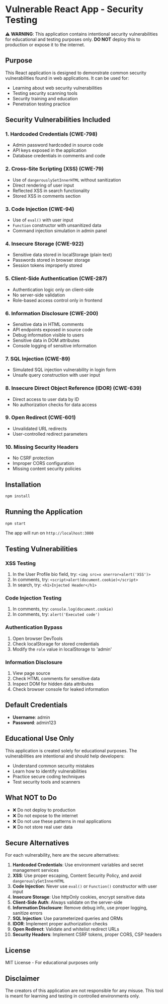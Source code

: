 # Vulnerable React App - Security Testing

⚠️ **WARNING**: This application contains intentional security vulnerabilities for educational and testing purposes only. **DO NOT** deploy this to production or expose it to the internet.

## Purpose

This React application is designed to demonstrate common security vulnerabilities found in web applications. It can be used for:
- Learning about web security vulnerabilities
- Testing security scanning tools
- Security training and education
- Penetration testing practice

## Security Vulnerabilities Included

### 1. **Hardcoded Credentials** (CWE-798)
- Admin password hardcoded in source code
- API keys exposed in the application
- Database credentials in comments and code

### 2. **Cross-Site Scripting (XSS)** (CWE-79)
- Use of `dangerouslySetInnerHTML` without sanitization
- Direct rendering of user input
- Reflected XSS in search functionality
- Stored XSS in comments section

### 3. **Code Injection** (CWE-94)
- Use of `eval()` with user input
- `Function` constructor with unsanitized data
- Command injection simulation in admin panel

### 4. **Insecure Storage** (CWE-922)
- Sensitive data stored in localStorage (plain text)
- Passwords stored in browser storage
- Session tokens improperly stored

### 5. **Client-Side Authentication** (CWE-287)
- Authentication logic only on client-side
- No server-side validation
- Role-based access control only in frontend

### 6. **Information Disclosure** (CWE-200)
- Sensitive data in HTML comments
- API endpoints exposed in source code
- Debug information visible to users
- Sensitive data in DOM attributes
- Console logging of sensitive information

### 7. **SQL Injection** (CWE-89)
- Simulated SQL injection vulnerability in login form
- Unsafe query construction with user input

### 8. **Insecure Direct Object Reference (IDOR)** (CWE-639)
- Direct access to user data by ID
- No authorization checks for data access

### 9. **Open Redirect** (CWE-601)
- Unvalidated URL redirects
- User-controlled redirect parameters

### 10. **Missing Security Headers**
- No CSRF protection
- Improper CORS configuration
- Missing content security policies

## Installation

```bash
npm install
```

## Running the Application

```bash
npm start
```

The app will run on `http://localhost:3000`

## Testing Vulnerabilities

### XSS Testing
1. In the User Profile bio field, try: `<img src=x onerror=alert('XSS')>`
2. In comments, try: `<script>alert(document.cookie)</script>`
3. In search, try: `<h1>Injected Header</h1>`

### Code Injection Testing
1. In comments, try: `console.log(document.cookie)`
2. In comments, try: `alert('Executed code')`

### Authentication Bypass
1. Open browser DevTools
2. Check localStorage for stored credentials
3. Modify the `role` value in localStorage to 'admin'

### Information Disclosure
1. View page source
2. Check HTML comments for sensitive data
3. Inspect DOM for hidden data attributes
4. Check browser console for leaked information

## Default Credentials

- **Username**: admin
- **Password**: admin123

## Educational Use Only

This application is created solely for educational purposes. The vulnerabilities are intentional and should help developers:
- Understand common security mistakes
- Learn how to identify vulnerabilities
- Practice secure coding techniques
- Test security tools and scanners

## What NOT to Do

- ❌ Do not deploy to production
- ❌ Do not expose to the internet
- ❌ Do not use these patterns in real applications
- ❌ Do not store real user data

## Secure Alternatives

For each vulnerability, here are the secure alternatives:

1. **Hardcoded Credentials**: Use environment variables and secret management services
2. **XSS**: Use proper escaping, Content Security Policy, and avoid `dangerouslySetInnerHTML`
3. **Code Injection**: Never use `eval()` or `Function()` constructor with user input
4. **Insecure Storage**: Use httpOnly cookies, encrypt sensitive data
5. **Client-Side Auth**: Always validate on the server-side
6. **Information Disclosure**: Remove debug info, use proper logging, sanitize errors
7. **SQL Injection**: Use parameterized queries and ORMs
8. **IDOR**: Implement proper authorization checks
9. **Open Redirect**: Validate and whitelist redirect URLs
10. **Security Headers**: Implement CSRF tokens, proper CORS, CSP headers

## License

MIT License - For educational purposes only

## Disclaimer

The creators of this application are not responsible for any misuse. This tool is meant for learning and testing in controlled environments only.
